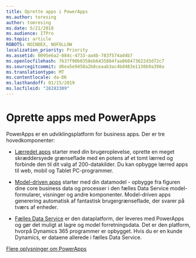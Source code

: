 ```yaml
---
title: Oprette apps i PowerApps
ms.author: toresing
author: tomresing
ms.date: 5/21/2018
ms.audience: ITPro
ms.topic: article
ROBOTS: NOINDEX, NOFOLLOW
localization_priority: Priority
ms.assetid: 0095e6a2-884c-4733-aa4b-783f574ad4b7
ms.openlocfilehash: 7637f90b0358eb6435884faa860473622d3d72c7
ms.sourcegitcommit: d6ea5e9458a2b8ceaab3ac4bd483e1130b9a398a
ms.translationtype: MT
ms.contentlocale: da-DK
ms.lasthandoff: 01/15/2019
ms.locfileid: "28283309"
---
```

# <a name="create-apps-with-powerapps"></a>Oprette apps med PowerApps

PowerApps er en udviklingsplatform for business apps. Der er tre hovedkomponenter: 
  
- [Lærredet apps](https://go.microsoft.com/fwlink/?linkid=874495) starter med din brugeroplevelse, oprette en meget skræddersyede grænseflade med en potens af et tomt lærred og forbinde den til dit valg af 200-datakilder. Du kan opbygge lærred apps til web, mobil og Tablet PC-programmer. 
    
- [Model-driven apps](https://go.microsoft.com/fwlink/?linkid=874496) starter med din datamodel - opbygge fra figuren dine core business data og processer i den fælles Data Service model-formularer, visninger og andre komponenter. Model-driven apps generering automatisk af fantastisk brugergrænseflade, der svarer på tværs af enheder. 
    
- [Fælles Data Service](https://go.microsoft.com/fwlink/?linkid=874497) er den dataplatform, der leveres med PowerApps og gør det muligt at lagre og model forretningsdata. Det er den platform, hvorpå Dynamics 365 programmer er opbygget. Hvis du er en kunde Dynamics, er dataene allerede i fælles Data Service. 
    
[Flere oplysninger om PowerApps](https://go.microsoft.com/fwlink/?linkid=874498)
  

